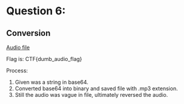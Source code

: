 # Question 6:

## Conversion

[Audio file](/attachments/conversion.mpga)

Flag is: CTF{dumb_audio_flag}

Process:

1. Given was a string in base64. 
2. Converted base64 into binary and saved file with .mp3 extension. 
3. Still the audio was vague in file, ultimately reversed the audio.